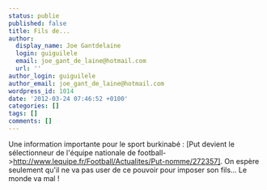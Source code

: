 ```yaml
---
status: publie
published: false
title: Fils de...
author:
  display_name: Joe Gantdelaine
  login: guiguilele
  email: joe_gant_de_laine@hotmail.com
  url: ''
author_login: guiguilele
author_email: joe_gant_de_laine@hotmail.com
wordpress_id: 1014
date: '2012-03-24 07:46:52 +0100'
categories: []
tags: []
comments: []
---
```

Une information importante pour le sport burkinabé : [Put devient le sélectionneur de l'équipe nationale de football->http://www.lequipe.fr/Football/Actualites/Put-nomme/272357]. On espère seulement qu'il ne va pas user de ce pouvoir pour imposer son fils... Le monde va mal !
